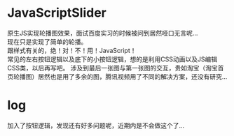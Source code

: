 # JavaScriptSlider
原生JS实现轮播图效果，面试百度实习的时候被问到居然哑口无言呢...   
现在只是实现了简单的轮播。  
跟样式有关的，绝！对！不！用！JavaScript！  
常见的左右按钮逻辑以及底下的小按钮逻辑，想的是利用CSS动画以及JS编辑CSS类，以后再写吧。
涉及到最后一张图与第一张图的交互，贵如淘宝（淘宝首页轮播图）居然也是用了多余的图，腾讯视频用了不同的解决方案，还没有研究...
# log
加入了按钮逻辑，发现还有好多问题呢，近期内是不会做这个了...
